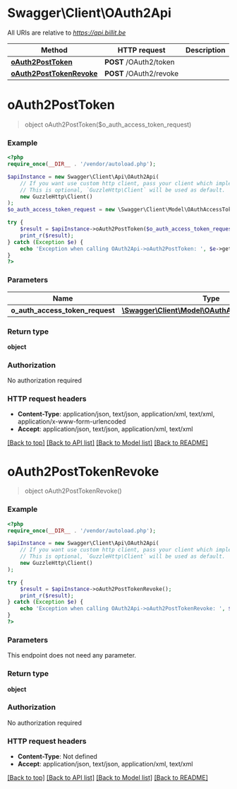 # Swagger\Client\OAuth2Api

All URIs are relative to *https://api.billit.be*

Method | HTTP request | Description
------------- | ------------- | -------------
[**oAuth2PostToken**](OAuth2Api.md#oAuth2PostToken) | **POST** /OAuth2/token | 
[**oAuth2PostTokenRevoke**](OAuth2Api.md#oAuth2PostTokenRevoke) | **POST** /OAuth2/revoke | 


# **oAuth2PostToken**
> object oAuth2PostToken($o_auth_access_token_request)



### Example
```php
<?php
require_once(__DIR__ . '/vendor/autoload.php');

$apiInstance = new Swagger\Client\Api\OAuth2Api(
    // If you want use custom http client, pass your client which implements `GuzzleHttp\ClientInterface`.
    // This is optional, `GuzzleHttp\Client` will be used as default.
    new GuzzleHttp\Client()
);
$o_auth_access_token_request = new \Swagger\Client\Model\OAuthAccessTokenRequest(); // \Swagger\Client\Model\OAuthAccessTokenRequest | 

try {
    $result = $apiInstance->oAuth2PostToken($o_auth_access_token_request);
    print_r($result);
} catch (Exception $e) {
    echo 'Exception when calling OAuth2Api->oAuth2PostToken: ', $e->getMessage(), PHP_EOL;
}
?>
```

### Parameters

Name | Type | Description  | Notes
------------- | ------------- | ------------- | -------------
 **o_auth_access_token_request** | [**\Swagger\Client\Model\OAuthAccessTokenRequest**](../Model/OAuthAccessTokenRequest.md)|  |

### Return type

**object**

### Authorization

No authorization required

### HTTP request headers

 - **Content-Type**: application/json, text/json, application/xml, text/xml, application/x-www-form-urlencoded
 - **Accept**: application/json, text/json, application/xml, text/xml

[[Back to top]](#) [[Back to API list]](../../README.md#documentation-for-api-endpoints) [[Back to Model list]](../../README.md#documentation-for-models) [[Back to README]](../../README.md)

# **oAuth2PostTokenRevoke**
> object oAuth2PostTokenRevoke()



### Example
```php
<?php
require_once(__DIR__ . '/vendor/autoload.php');

$apiInstance = new Swagger\Client\Api\OAuth2Api(
    // If you want use custom http client, pass your client which implements `GuzzleHttp\ClientInterface`.
    // This is optional, `GuzzleHttp\Client` will be used as default.
    new GuzzleHttp\Client()
);

try {
    $result = $apiInstance->oAuth2PostTokenRevoke();
    print_r($result);
} catch (Exception $e) {
    echo 'Exception when calling OAuth2Api->oAuth2PostTokenRevoke: ', $e->getMessage(), PHP_EOL;
}
?>
```

### Parameters
This endpoint does not need any parameter.

### Return type

**object**

### Authorization

No authorization required

### HTTP request headers

 - **Content-Type**: Not defined
 - **Accept**: application/json, text/json, application/xml, text/xml

[[Back to top]](#) [[Back to API list]](../../README.md#documentation-for-api-endpoints) [[Back to Model list]](../../README.md#documentation-for-models) [[Back to README]](../../README.md)

